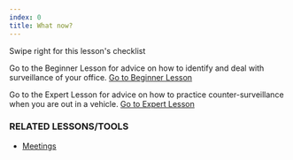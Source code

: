 ```yaml
---
index: 0
title: What now?
---
```

Swipe right for this lesson's checklist

Go to the Beginner Lesson for advice on how to identify and deal with surveillance of your office.
[Go to Beginner Lesson](umbrella://lesson/counter_surveillance/0)

Go to the Expert Lesson for advice on how to practice counter-surveillance when you are out in a vehicle.
[Go to Expert Lesson](umbrella://lesson/counter_surveillance/2)

### RELATED LESSONS/TOOLS

*   [Meetings](umbrella://lesson/meetings)
